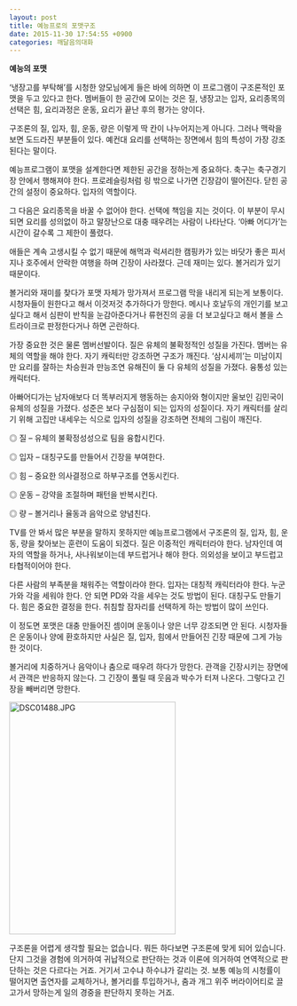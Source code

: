 ```yaml
---
layout: post
title: 예능프로의 포맷구조
date: 2015-11-30 17:54:55 +0900
categories: 깨달음의대화
---
```

**예능의 포맷** 

  


‘냉장고를 부탁해’를 시청한 양모님에게 들은 바에 의하면 이 프로그램이 구조론적인 포맷을 두고 있다고 한다. 멤버들이 한 공간에 모이는 것은 질, 냉장고는 입자, 요리종목의 선택은 힘, 요리과정은 운동, 요리가 끝난 후의 평가는 양이다. 

  


구조론의 질, 입자, 힘, 운동, 량은 이렇게 딱 칸이 나누어지는게 아니다. 그러나 맥락을 보면 도드라진 부분들이 있다. 예컨대 요리를 선택하는 장면에서 힘의 특성이 가장 강조된다는 말이다. 

  


예능프로그램이 포맷을 설계한다면 제한된 공간을 정하는게 중요하다. 축구는 축구경기장 안에서 행해져야 한다. 프로레슬링처럼 링 밖으로 나가면 긴장감이 떨어진다. 닫힌 공간의 설정이 중요하다. 입자의 역할이다. 

  


그 다음은 요리종목을 바꿀 수 없어야 한다. 선택에 책임을 지는 것이다. 이 부분이 무시되면 요리를 성의없이 하고 말장난으로 대충 때우려는 사람이 나타난다. ‘아빠 어디가’는 시간이 갈수록 그 제한이 풀렸다. 

  


애들은 계속 고생시킬 수 없기 때문에 해먹과 럭셔리한 캠핑카가 있는 바닷가 좋은 피서지나 호주에서 안락한 여행을 하며 긴장이 사라졌다. 근데 재미는 있다. 볼거리가 있기 때문이다. 

  


볼거리와 재미를 찾다가 포맷 자체가 망가져서 프로그램 막을 내리게 되는게 보통이다. 시청자들이 원한다고 해서 이것저것 추가하다가 망한다. 메시나 호날두의 개인기를 보고싶다고 해서 심판이 반칙을 눈감아준다거나 류현진의 공을 더 보고싶다고 해서 볼을 스트라이크로 판정한다거나 하면 곤란하다. 

  


가장 중요한 것은 물론 멤버선발이다. 질은 유체의 불확정적인 성질을 가진다. 멤버는 유체의 역할을 해야 한다. 자기 캐릭터만 강조하면 구조가 깨진다. ‘삼시세끼’는 미남이지만 요리를 잘하는 차승원과 만능조연 유해진이 둘 다 유체의 성질을 가졌다. 융통성 있는 캐릭터다. 

  


아빠어디가는 남자애보다 더 똑부러지게 행동하는 송지아와 형이지만 울보인 김민국이 유체의 성질을 가졌다. 성준은 보다 구심점이 되는 입자의 성질이다. 자기 캐릭터를 살리기 위해 고집만 내세우는 식으로 입자의 성질을 강조하면 전체의 그림이 깨진다. 

  


◎ 질 – 유체의 불확정성성으로 팀을 융합시킨다.

◎ 입자 – 대칭구도를 만들어서 긴장을 부여한다.

◎ 힘 – 중요한 의사결정으로 하부구조를 연동시킨다.

◎ 운동 – 강약을 조절하며 패턴을 반복시킨다.

◎ 량 – 볼거리나 율동과 음악으로 양념친다. 

  


TV를 안 봐서 많은 부분을 말하지 못하지만 예능프로그램에서 구조론의 질, 입자, 힘, 운동, 량을 찾아보는 훈련이 도움이 되겠다. 질은 이중적인 캐릭터라야 한다. 남자인데 여자의 역할을 하거나, 사나워보이는데 부드럽거나 해야 한다. 의외성을 보이고 부드럽고 타협적이어야 한다. 

  


다른 사람의 부족분을 채워주는 역할이라야 한다. 입자는 대칭적 캐릭터라야 한다. 누군가와 각을 세워야 한다. 안 되면 PD와 각을 세우는 것도 방법이 된다. 대칭구도 만들기다. 힘은 중요한 결정을 한다. 취침할 잠자리를 선택하게 하는 방법이 많이 쓰인다. 

  


이 정도면 포맷은 대충 만들어진 셈이며 운동이나 양은 너무 강조되면 안 된다. 시청자들은 운동이나 양에 환호하지만 사실은 질, 입자, 힘에서 만들어진 긴장 때문에 그게 가능한 것이다. 

  


볼거리에 치중하거나 음악이나 춤으로 때우려 하다가 망한다. 관객을 긴장시키는 장면에서 관객은 반응하지 않는다. 그 긴장이 풀릴 때 웃음과 박수가 터져 나온다. 그렇다고 긴장을 빼버리면 망한다. 

  



 

<img src="assets/attach/images/198/705/643/DSC01488.JPG" alt="DSC01488.JPG" width="300" height="419" /> 

  


구조론을 어렵게 생각할 필요는 없습니다. 뭐든 하다보면 구조론에 맞게 되어 있습니다. 단지 그것을 경험에 의거하여 귀납적으로 판단하는 것과 이론에 의거하여 연역적으로 판단하는 것은 다르다는 거죠. 거기서 고수냐 하수냐가 갈리는 것. 보통 예능의 시청률이 떨어지면 출연자를 교체하거나, 볼거리를 투입하거나, 춤과 개그 위주 버라이어티로 끌고가서 망하는게 일의 경중을 판단하지 못하는 거죠.
